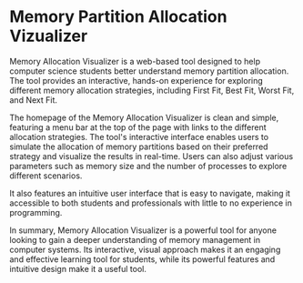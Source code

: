 # Memory Partition Allocation Vizualizer

Memory Allocation Visualizer is a web-based tool designed to help computer science students better understand memory partition allocation. The tool provides an interactive, hands-on experience for exploring different memory allocation strategies, including First Fit, Best Fit, Worst Fit, and Next Fit.

The homepage of the Memory Allocation Visualizer is clean and simple, featuring a menu bar at the top of the page with links to the different allocation strategies. The tool's interactive interface enables users to simulate the allocation of memory partitions based on their preferred strategy and visualize the results in real-time. Users can also adjust various parameters such as memory size and the number of processes to explore different scenarios.

It also features an intuitive user interface that is easy to navigate, making it accessible to both students and professionals with little to no experience in programming.


In summary, Memory Allocation Visualizer is a powerful tool for anyone looking to gain a deeper understanding of memory management in computer systems. Its interactive, visual approach makes it an engaging and effective learning tool for students, while its powerful features and intuitive design make it a useful tool.
